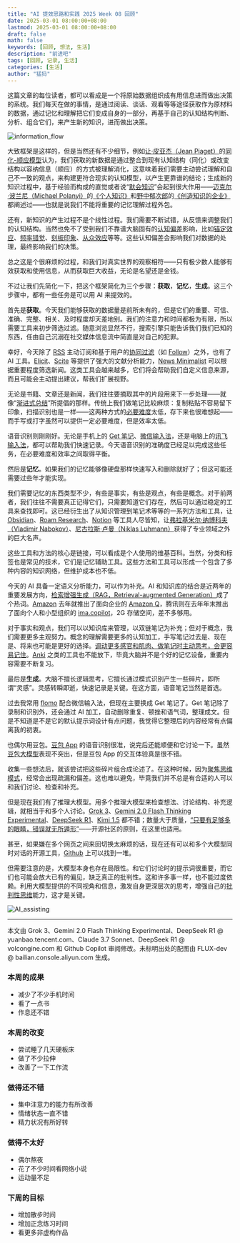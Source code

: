 ```yaml
---
title: "AI 提效思路和实践 2025 Week 08 回顾"
date: 2025-03-01 08:00:00+08:00
lastmod: 2025-03-01 08:00:00+08:00
draft: false
math: false
keywords: [回顾, 想法, 生活]
description: "前进吧"
tags: [回顾, 记录, 生活]
categories: [生活]
author: "猛犸"
---
```


这篇文章的每位读者，都可以看成是一个将原始数据组织成有用信息进而做出决策的系统。我们每天在做的事情，是通过阅读、谈话、观看等等途径获取作为原材料的数据，通过记忆和理解把它们变成自身的一部分，再基于自己的认知结构判断、分析、组合它们，来产生新的知识，进而做出决策。

![information_flow](https://1-1256632535.cos.ap-beijing.myqcloud.com/img/information_flow.png)

大致框架是这样的，但是当然还有不少细节，例如[让·皮亚杰（Jean Piaget）](https://en.wikipedia.org/wiki/Jean_Piaget)的[同化-顺应模型](https://en.wikipedia.org/wiki/Piaget%27s_theory_of_cognitive_development)认为，我们获取的新数据是通过整合到现有认知结构（同化）或改变结构以容纳信息（顺应）的方式被理解消化，这意味着我们需要主动尝试理解和自己不一致的观点，来构建更符合现实的认知模型，以产生更靠谱的结论；生成新的知识过程中，基于经验而构成的直觉或者说“[默会知识](https://en.wikipedia.org/wiki/Tacit_knowledge)”会起到很大作用——[迈克尔·波兰尼（Michael Polanyi）](https://en.wikipedia.org/wiki/Michael_Polanyi)的[《个人知识》](https://book.douban.com/subject/35644186/)和[野中郁次郎](https://en.wikipedia.org/wiki/Ikujiro_Nonaka)的[《创造知识的企业》](https://book.douban.com/subject/1811450/)都阐述过——也就是说我们不能将重要的记忆理解过程外包。

还有，新知识的产生过程不是个线性过程。我们需要不断试错，从反馈来调整我们的认知结构。当然也免不了受到我们不靠谱大脑固有的[认知偏差](https://en.wikipedia.org/wiki/Cognitive_bias)影响，比如[锚定效应](https://en.wikipedia.org/wiki/Anchoring_effect)、[频率错觉](https://en.wikipedia.org/wiki/Frequency_illusion)、[刻板印象](https://en.wikipedia.org/wiki/Stereotype)、[从众效应](https://en.wikipedia.org/wiki/Herd_behavior)等等。这些认知偏差会影响我们对数据的处理，最终影响我们的决策。

总之这是个很麻烦的过程，和我们对真实世界的观察相符——只有极少数人能够有效获取和使用信息，从而获取巨大收益，无论是名望还是金钱。

不过让我们先简化一下，把这个框架简化为三个步骤：**获取**，**记忆**，**生成**。这三个步骤中，都有一些任务是可以用 AI 来提效的。

首先是**获取**。今天我们能够获取的数据量是前所未有的，但是它们的重要、可信、准确、完整、相关、及时程度却天差地别。我们的注意力和时间都极为有限，所以需要工具来初步筛选过滤。随意浏览显然不行，搜索引擎只能告诉我们我们已知的东西，任由自己沉溺在社交媒体信息流中简直是对自己的犯罪。

幸好，今天除了 [RSS](https://en.wikipedia.org/wiki/RSS) 主动订阅和基于用户的[协同过滤](https://en.wikipedia.org/wiki/Collaborative_filtering)（如 [Follow](https://follow.is/)）之外，也有了 AI 工具。[Elicit](https://elicit.com/)、[Scite](https://scite.ai/) 等提供了强大的文献分析能力，[News Minimalist](https://www.newsminimalist.com/) 可以根据重要程度筛选新闻。这类工具会越来越多，它们将会帮助我们自定义信息来源，而且可能会主动提出建议，帮我们扩展视野。

无论是书籍、文章还是新闻，我们往往要摘取其中的片段用来下一步处理——就像“[渐进式总结](https://fortelabs.com/blog/progressive-summarization-a-practical-technique-for-designing-discoverable-notes/)”所提倡的那样。传统上我们做笔记比较麻烦：复制粘贴不容易留下印象，扫描识别也是一样——这两种方式的[必要难度](https://en.wikipedia.org/wiki/Desirable_difficulty)太低，存下来也很难想起——而手写或打字虽然可以提供一定必要难度，但是效率太低。

语音识别则刚刚好。无论是手机上的 [Get 笔记](https://www.biji.com/)、[微信输入法](https://z.weixin.qq.com/)，还是电脑上的[讯飞输入法](https://srf.xunfei.cn/)，都可以帮助我们快速记录。今天语音识别的准确度已经足以完成这些任务，在必要难度和效率之间取得平衡。

然后是**记忆**。如果我们的记忆能够像硬盘那样快速写入和删除就好了；但这可能还需要过些年才能实现。

我们需要记忆的东西类型不少，有些是事实，有些是观点，有些是概念。对于前两者，我们往往不需要真正记得它们，只需要知道它们存在，然后可以通过稳定的工具来查找即可。这已经衍生出了从知识管理到笔记术等等的一系列方法和工具，让 [Obsidian](https://obsidian.md/)、[Roam Research](https://roamresearch.com/)、[Notion](https://www.notion.com/) 等工具人尽皆知，让[弗拉基米尔·纳博科夫（Vladimir Nabokov）](https://en.wikipedia.org/wiki/Vladimir_Nabokov)、[尼古拉斯·卢曼（Niklas Luhmann）](https://en.wikipedia.org/wiki/Niklas_Luhmann)获得了专业领域之外的巨大名声。

这些工具和方法的核心是链接，可以看成是个人使用的维基百科。当然，分类和标签也是常见的技术，它们是记忆辅助工具。这些方法和工具可以形成一个包含了多种内容的知识网络，但维护成本也不低。

今天的 AI 具备一定语义分析能力，可以作为补充。AI 和知识库的结合是近两年的重要发展方向，[检索增强生成（RAG，Retrieval-augmented Generation）](https://www.pinecone.io/learn/retrieval-augmented-generation/)成了个热词。[Amazon](https://www.amazon.com/) 去年就推出了面向企业的 [Amazon Q](https://aws.amazon.com/cn/q/)，腾讯则在去年年末推出了面向个人和小型组织的 [ima.copilot](https://ima.qq.com/)，2G 存储空间，差不多够用。

对于事实和观点，我们可以以知识库来管理，以双链笔记为补充；但对于概念，我们需要更多主观努力。概念的理解需要更多的认知加工，手写笔记过去是、现在是、将来也可能是更好的选择。[调动更多感官和肌肉、做笔记时主动思考，会更容易记住](https://cpb-us-w2.wpmucdn.com/sites.udel.edu/dist/6/132/files/2010/11/Psychological-Science-2014-Mueller-0956797614524581-1u0h0yu.pdf)。[Anki](https://apps.ankiweb.net/) 之类的工具也不能放下，毕竟大脑并不是个好的记忆设备，重要内容需要不断复习。

最后是**生成**。大脑不擅长逻辑思考，它擅长通过模式识别产生一些碎片，即所谓“灵感”。灵感转瞬即逝，快速记录是关键。在这方面，语音笔记当然是首选。

过去我常用 [flomo](https://flomoapp.com/) 配合微信输入法，但现在主要换成 Get 笔记了。Get 笔记除了录制和识别外，还会通过 AI 加工，自动删除重复、顿挫和语气词，整理成文。但是不知道是不是它的默认提示词设计有点问题，我觉得它整理后的内容经常有点偏离我的初衷。

也偶尔用豆包。[豆包 App](https://apps.apple.com/cn/app/%E8%B1%86%E5%8C%85-%E5%AD%97%E8%8A%82%E8%B7%B3%E5%8A%A8%E6%97%97%E4%B8%8Bai%E5%8A%A9%E6%89%8B/id6459478672) 的语音识别很准，说完后还能顺便和它讨论一下。虽然[豆包大模型](https://www.doubao.com/chat/)表现不突出，但是豆包 App 的交互体验真是很不错。

收集一些想法后，就该尝试把这些碎片组合成论述了。在这种时候，因为[聚焦思维模式](https://en.wikipedia.org/wiki/Convergent_thinking)，经常会出现疏漏和偏差。这也难以避免，毕竟我们并不总是有合适的人可以和我们讨论、检查和补充。

但是现在我们有了推理大模型。用多个推理大模型来检查想法、讨论结构、补充逻辑，就相当于和多个人讨论。[Grok 3](https://grok.com/)、[Gemini 2.0 Flash Thinking Experimental](https://gemini.google.com/)、[DeepSeek R1](https://chat.deepseek.com/)、[Kimi 1.5](https://kimi.moonshot.cn/) 都不错；数量大于质量，[“只要有足够多的眼睛，错误就无所遁形”](https://en.wikipedia.org/wiki/Linus%27s_law)——开源社区的原则，在这里也适用。

甚至，如果嫌在多个网页之间来回切换太麻烦的话，现在还有可以和多个大模型同时对话的开源工具，[Github](https://github.com/) 上可以找到一堆。

但需要注意的是，大模型本身也存在局限性。和它们讨论时的提示词很重要，而它们也可能会放大已有的偏见，缺乏真正的批判性。这和许多事一样，也不能过度依赖。利用大模型提供的不同视角和信息，激发自身更深层次的思考，增强自己的[批判性思维](https://en.wikipedia.org/wiki/Critical_thinking)能力，这才是关键。

![AI_assisting](https://1-1256632535.cos.ap-beijing.myqcloud.com/img/AI_assisting.png)

---

本文由 Grok 3、Gemini 2.0 Flash Thinking Experimental、DeepSeek R1 @ yuanbao.tencent.com、Claude 3.7 Sonnet、DeepSeek R1 @ volcongine.com 和 Github Copilot 审阅修改。未标明出处的配图由 FLUX-dev @ bailian.console.aliyun.com 生成。

### 本周的成果

- 减少了不少手机时间
- 看了一点书
- 作息还不错

### 本周的改变

- 尝试睡了几天硬板床
- 做了不少拉伸
- 改善了一下工作流

### 做得还不错

- 集中注意力的能力有所改善
- 情绪状态一直不错
- 精力状况有所好转

### 做得不太好

- 偶尔熬夜
- 花了不少时间看网络小说
- 运动量不足

### 下周的目标

- 增加散步时间
- 增加正念练习时间
- 看更多非虚构作品
